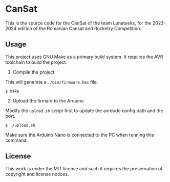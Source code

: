 # CanSat

This is the source code for the CanSat of the team Lunateeks, for the 2023-2024 edition of the Romanian Cansat and Rocketry Competition.

## Usage

This project uses GNU Make as a primary build system. It requires the AVR toolchain to build the project.

1. Compile the project

This will generate a `./bin/firmware.hex` file.

```
$ make
```

2. Upload the firmare to the Arduino

Modify the `upload.sh` script first to update the avrdude config path and the port.

```
$ ./upload.sh
```

Make sure the Arduino Nano is connected to the PC when running this command.

## License

This work is under the MIT license and such it requires the preservation of copyright and license notices.
